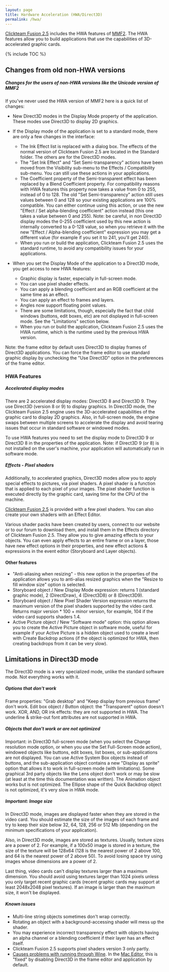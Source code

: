 ```yaml
---
layout: page
title: Hardware Acceleration (HWA/Direct3D)
permalink: /hwa/
---
```


[Clickteam Fusion 2.5] includes the HWA features of [MMF2]. The HWA features allow you to build applications that use the capabilities of 3D-accelerated graphic cards.

{% include TOC %}

## Changes from old non-HWA versions
##### Changes for the users of non-HWA versions like the Unicode version of MMF2
If you've never used the HWA version of MMF2 here is a quick list of changes:


* New Direct3D modes in the Display Mode property of the application. These modes use Direct3D to display 2D graphics.
* If the Display mode of the application is set to a standard mode, there are only a few changes in the interface:
  * The Ink Effect list is replaced with a dialog box. The effects of the normal version of Clickteam Fusion 2.5 are located in the Standard folder. The others are for the Direct3D modes.
  * The "Set Ink Effect" and "Set Semi-transparency" actions have been moved from the Visibility sub-menu to the Effects / Compatibility sub-menu. You can still use these actions in your applications.
  * The Coefficient property of the Semi-transparent effect has been replaced by a Blend Coefficient property. For compatibility reasons with HWA features this property now takes a value from 0 to 255, instead of 0 to 128. The old "Set Semi-transparency" action still uses values between 0 and 128 so your existing applications are 100% compatible. You can either continue using this action, or use the new "Effect / Set alpha-blending coefficient" action instead (this one takes a value between 0 and 255). Note: be careful, in non Direct3D display modes the 0-255 coefficient used by this new action is internally converted to a 0-128 value, so when you retrieve it with the new "Effect / Alpha-blending coefficient" expression you may get a different value (for example if you set it to 241, you'll get 240).
  * When you run or build the application, Clickteam Fusion 2.5 uses the standard runtime, to avoid any compatibility issues for your applications.

* When you set the Display Mode of the application to a Direct3D mode, you get access to new HWA features:
  * Graphic display is faster, especially in full-screen mode.
  * You can use pixel shader effects.
  * You can apply a blending coefficient and an RGB coefficient at the same time as an effect.
  * You can apply an effect to frames and layers.
  * Angles now support floating point values.
  * There are some limitations, though, especially the fact that child windows (buttons, edit boxes, etc) are not displayed in full-screen mode. See the "Limitations" section below.
  * When you run or build the application, Clickteam Fusion 2.5 uses the HWA runtime, which is the runtime used by the previous HWA version.

Note: the frame editor by default uses Direct3D to display frames of Direct3D applications. You can force the frame editor to use standard graphic display by unchecking the "Use Direct3D" option in the preferences of the frame editor.

### HWA Features
##### Accelerated display modes
There are 2 accelerated display modes: Direct3D 8 and Direct3D 9. They use Direct3D (version 8 or 9) to display graphics. In Direct3D mode, the Clickteam Fusion 2.5 engine uses the 3D-accelerated capabilities of the graphic card to display 2D graphics. Also, in full-screen mode, the engine swaps between multiple screens to accelerate the display and avoid tearing issues that occur in standard software or windowed modes.

To use HWA features you need to set the display mode to Direct3D 9 or Direct3D 8 in the properties of the application. Note: if Direct3D 9 (or 8) is not installed on the user's machine, your application will automatically run in software mode.

##### Effects - Pixel shaders
Additionally, to accelerated graphics, Direct3D modes allow you to apply special effects to pictures, via pixel shaders. A pixel shader is a function that is applied to each pixel of your images. The pixel shader function is executed directly by the graphic card, saving time for the CPU of the machine.

[Clickteam Fusion 2.5] is provided with a few pixel shaders. You can also create your own shaders with an Effect Editor.

Various shader packs have been created by users, connect to our website or to our forum to download them, and install them in the Effects directory of Clickteam Fusion 2.5. They allow you to give amazing effects to your objects. You can even apply effects to an entire frame or on a layer, those have new effect options in their properties, and new effect actions & expressions in the event editor (Storyboard and Layer objects).


#### Other features
* "Anti-aliasing when resizing" - this new option in the properties of the application allows you to anti-alias resized graphics when the "Resize to fill window size" option is selected.
* Storyboard object / New Display Mode expression: returns 1 (standard graphic mode), 2 (DirectDraw), 4 (Direct3D8) or 8 (Direct3D9).
* Storyboard object / New Pixel Shader Version expression returns the maximum version of the pixel shaders supported by the video card. Returns major version * 100 + minor version, for example, 104 if the video card supports shaders 1.4.
* Active Picture object / New "Software mode" option: this option allows you to create the Active Picture object in software mode, useful for example if your Active Picture is a hidden object used to create a level with Create Backdrop actions (if the object is optimized for HWA, then creating backdrops from it can be very slow).

## Limitations in Direct3D mode
The Direct3D mode is a very specialized mode, unlike the standard software mode. Not everything works with it.

##### Options that don't work
Frame properties: "Grab desktop" and "Keep display from previous frame" don't work. Edit box object / Button object: the "Transparent" option doesn't work. XOR, AND, OR ink effects: they are not supported in HWA. The underline & strike-out font attributes are not supported in HWA.

##### Objects that don't work or are not optimized
Important: in Direct3D full-screen mode (when you select the Change resolution mode option, or when you use the Set Full-Screen mode action), windowed objects like buttons, edit boxes, list boxes, or sub-applications are not displayed. You can use Active System Box objects instead of buttons, and the sub-application object contains a new "Display as sprite" option that allows it to work in full-screen mode (with limitations). Some graphical 3rd party objects like the Lens object don't work or may be slow (at least at the time this documentation was written). The Animation object works but is not optimized. The Ellipse shape of the Quick Backdrop object is not optimized, it's very slow in HWA mode.

##### Important: Image size
In Direct3D mode, images are displayed faster when they are stored in the video card. You should estimate the size of the images of each frame and try to keep their size below 32, 64, 128, 256 or 512 Mb (depending on the minimum specifications of your application).

Also, in Direct3D mode, images are stored as textures. Usually, texture sizes are a power of 2. For example, if a 100x50 image is stored in a texture, the size of the texture will be 128x64 (128 is the nearest power of 2 above 100, and 64 is the nearest power of 2 above 50). To avoid losing space try using images whose dimensions are a power of 2.

Last thing, video cards can't display textures larger than a maximum dimension. You should avoid using textures larger than 1024 pixels unless you only target recent graphic cards (recent graphic cards may support at least 2048x2048 pixel textures). If an image is larger than the maximum size, it won't be displayed.

##### Known issues
* Multi-line string objects sometimes don't wrap correctly.
* Rotating an object with a background-accessing shader will mess up the shader.
* You may experience incorrect transparency effect with objects having an alpha channel or a blending coefficient if their layer has an effect itself.
* Clickteam Fusion 2.5 supports pixel shaders version 3 only partly.
* [Causes problems with running through Wine](/os-compatibility/). In the [Mac Editor](/fusion/2.5/#Mac), this is "fixed" by disabling Direct3D in the frame editor and application by default.

[Clickteam Fusion 2.5]: /fusion/2.5/
[MMF2]: /fusion/2.0/
